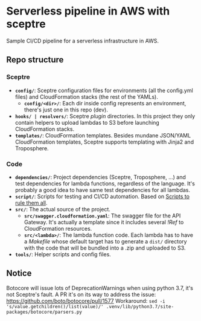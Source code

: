 # Serverless pipeline in AWS with sceptre
Sample CI/CD pipeline for a serverless infrastructure in AWS.

## Repo structure
### Sceptre
- **`config/`**: Sceptre configuration files for environments (all the config.yml files) and CloudFormation stacks (the rest of the YAMLs).
  - **`config/<dir>/`**: Each dir inside config represents an environment, there's just one in this repo (dev).
- **`hooks/ | resolvers/`**: Sceptre _plugin_ directories. In this project they only contain helpers to upload lambdas to S3 before launching CloudFormation stacks.
- **`templates/`**: CloudFormation templates. Besides mundane JSON/YAML CloudFormation templates, Sceptre supports templating with Jinja2 and Troposphere.
### Code
- **`dependencies/`**: Project dependencies (Sceptre, Troposphere, ...) and test dependencies for lambda functions, regardless of the language. It's probably a good idea to have same test dependencies for all lambdas.
- **`script/`**: Scripts for testing and CI/CD automation. Based on [Scripts to rule them all](https://github.com/github/scripts-to-rule-them-all).
- **`src/`**: The actual source of the project.
  - **`src/swagger.cloudformation.yaml`**: The swagger file for the API Gateway. It's actually a template since it includes several _!Ref_ to CloudFormation resources.
  - **`src/<lambda>/`**: The lambda function code. Each lambda has to have a _Makefile_ whose default target has to generate a `dist/` directory with the code that will be bundled into a .zip and uploaded to S3.
- **`tools/`**: Helper scripts and config files.

## Notice
Botocore will issue lots of DeprecationWarnings when using python 3.7, it's not Sceptre's fault.
A PR it's on its way to address the issue: https://github.com/boto/botocore/pull/1577
Workaround:
`sed -i 's/value.getchildren()/list(value)/' .venv/lib/python3.7/site-packages/botocore/parsers.py`
